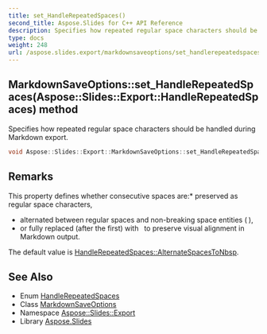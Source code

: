 ```yaml
---
title: set_HandleRepeatedSpaces()
second_title: Aspose.Slides for C++ API Reference
description: Specifies how repeated regular space characters should be handled during Markdown export.
type: docs
weight: 248
url: /aspose.slides.export/markdownsaveoptions/set_handlerepeatedspaces/
---
```

## MarkdownSaveOptions::set_HandleRepeatedSpaces(Aspose::Slides::Export::HandleRepeatedSpaces) method


Specifies how repeated regular space characters should be handled during Markdown export.

```cpp
void Aspose::Slides::Export::MarkdownSaveOptions::set_HandleRepeatedSpaces(Aspose::Slides::Export::HandleRepeatedSpaces value)
```

## Remarks


This property defines whether consecutive spaces are:* preserved as regular space characters,
* alternated between regular spaces and non-breaking space entities (**&nbsp;**),
* or fully replaced (after the first) with **&nbsp;** to preserve visual alignment in Markdown output.



The default value is [HandleRepeatedSpaces::AlternateSpacesToNbsp](../../handlerepeatedspaces/). 
## See Also

* Enum [HandleRepeatedSpaces](../../handlerepeatedspaces/)
* Class [MarkdownSaveOptions](../)
* Namespace [Aspose::Slides::Export](../../)
* Library [Aspose.Slides](../../../)